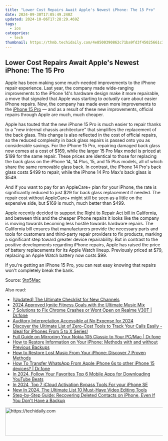 ```yaml
---
title: "Lower Cost Repairs Await Apple's Newest iPhone: The 15 Pro"
date: 2024-09-30T17:05:49.240Z
updated: 2024-10-06T17:28:29.469Z
tags:
  - ios
categories:
  - tech
thumbnail: https://thmb.techidaily.com/4e8500390862c71ba9fd3f45025661c15b6c8c5d9fdf1c818444f469b9c52d07.PNG
---
```


## Lower Cost Repairs Await Apple's Newest iPhone: The 15 Pro

Apple has been making some much-needed improvements to the iPhone repair experience. Last year, the company made wide-ranging improvements to the iPhone 14's hardware design make it more repairable, a move that signaled that Apple was starting to _actually_ care about easier iPhone repairs. Now, the company has made even more improvements to the [iPhone 15 Pro](https://unlock-android.techidaily.com/7-ways-to-unlock-a-locked-vivo-v30-pro-phone-by-drfone-android/) — and as a result of these new improvements, official repairs through Apple are much, much cheaper.

 Apple has touted that the new iPhone 15 Pro is much easier to repair thanks to a "new internal chassis architecture" that simplifies the replacement of the back glass. This change is also reflected in the cost of official repairs, so the reduced complexity in back glass repairs is passed onto you as considerable savings. For the iPhone 15 Pro, repairing damaged back glass now comes at a cost of $169, while the larger 15 Pro Max model is priced at $199 for the same repair. These prices are identical to those for replacing the back glass on the iPhone 14, 14 Plus, 15, and 15 Plus models, all of which share the same removable glass back. In contrast, the iPhone 14 Pro's back glass costs $499 to repair, while the iPhone 14 Pro Max's back glass is $549.

 And if you want to pay for an AppleCare+ plan for your iPhone, the rate is significantly reduced to just $29 for back glass replacement if needed. The repair cost without AppleCare+ might still be seen as a little on the expensive side, but $169 is much, much better than $499.

 Apple recently decided to [support the Right to Repair Act bill in California](https://facebook-video-footage.techidaily.com/new-2024-approved-best-free-youtube-intro-makers-to-create-awesome-intros/), and between this and the cheaper iPhone repairs it looks like the company is moving towards becoming less hostile towards hardware repairs. The California bill ensures that manufacturers provide the necessary parts and tools for customers and third-party repair providers to fix products, marking a significant step toward greater device repairability. But in contrast to the positive developments regarding iPhone repairs, Apple has raised the price of battery replacements for its Apple Watch lineup. Previously priced at $79, replacing an Apple Watch battery now costs $99.

 If you're getting an iPhone 15 Pro, you can rest easy knowing that repairs won't completely break the bank.

 Source: [9to5Mac](https://9to5mac.com/2023/09/17/replacing-back-glass-iphone-15-pro/)

<ins class="adsbygoogle"
     style="display:block"
     data-ad-format="autorelaxed"
     data-ad-client="ca-pub-7571918770474297"
     data-ad-slot="1223367746"></ins>

<ins class="adsbygoogle"
     style="display:block"
     data-ad-client="ca-pub-7571918770474297"
     data-ad-slot="8358498916"
     data-ad-format="auto"
     data-full-width-responsive="true"></ins>

<span class="atpl-alsoreadstyle">Also read:</span>
<div><ul>
<li><a href="https://facebook-video-footage.techidaily.com/updated-the-ultimate-checklist-for-new-channels/"><u>[Updated] The Ultimate Checklist for New Channels</u></a></li>
<li><a href="https://some-techniques.techidaily.com/2024-approved-ignite-fitness-goals-with-the-ultimate-music-mix/"><u>2024 Approved Ignite Fitness Goals with the Ultimate Music Mix</u></a></li>
<li><a href="https://howto.techidaily.com/7-solutions-to-fix-chrome-crashes-or-wont-open-on-realme-v30t-drfone-by-drfone-fix-android-problems-fix-android-problems/"><u>7 Solutions to Fix Chrome Crashes or Wont Open on Realme V30T | Dr.fone</u></a></li>
<li><a href="https://fox-helps.techidaily.com/auditory-interpretation-accessible-at-no-expense-for-2024/"><u>Auditory Interpretation Accessible at No Expense for 2024</u></a></li>
<li><a href="https://os-tips.techidaily.com/discover-the-ultimate-list-of-zero-cost-tools-to-track-your-calls-easily-ideal-for-iphones-from-5-to-x-series/"><u>Discover the Ultimate List of Zero-Cost Tools to Track Your Calls Easily - Ideal for iPhones From 5 to X Series!</u></a></li>
<li><a href="https://screen-mirror.techidaily.com/full-guide-on-mirroring-your-nokia-105-classic-to-your-pcmac-drfone-by-drfone-android/"><u>Full Guide on Mirroring Your Nokia 105 Classic to Your PC/Mac | Dr.fone</u></a></li>
<li><a href="https://os-tips.techidaily.com/how-to-restore-information-on-your-iphone-methods-with-and-without-previous-backups/"><u>How to Restore Information on Your iPhone: Methods with and without Previous Backups</u></a></li>
<li><a href="https://os-tips.techidaily.com/how-to-restore-lost-music-from-your-iphone-discover-7-proven-methods/"><u>How to Restore Lost Music From Your iPhone: Discover 7 Proven Methods</u></a></li>
<li><a href="https://techidaily.com/how-to-transfer-whatsapp-from-apple-iphone-6s-to-other-iphone-15-devices-drfone-by-drfone-transfer-whatsapp-from-ios-transfer-whatsapp-from-ios/"><u>How To Transfer WhatsApp From Apple iPhone 6s to other iPhone 15 devices? | Dr.fone</u></a></li>
<li><a href="https://youtube-webster.techidaily.com/24-follow-your-favorites-top-6-mobile-apps-for-downloading-youtube-beats/"><u>In 2024, Follow Your Favorites Top 6 Mobile Apps for Downloading YouTube Beats</u></a></li>
<li><a href="https://activate-lock.techidaily.com/in-2024-top-7-icloud-activation-bypass-tools-for-your-iphone-se-by-drfone-ios/"><u>In 2024, Top 7 iCloud Activation Bypass Tools For your iPhone SE</u></a></li>
<li><a href="https://smart-video-creator.techidaily.com/new-in-2024-the-ultimate-list-10-must-have-video-editing-tools/"><u>New In 2024, The Ultimate List 10 Must-Have Video Editing Tools</u></a></li>
<li><a href="https://os-tips.techidaily.com/step-by-step-guide-recovering-deleted-contacts-on-iphone-even-if-you-dont-have-a-backup/"><u>Step-by-Step Guide: Recovering Deleted Contacts on iPhone, Even If You Don't Have a Backup</u></a></li>
</ul></div>

<!-- affiliate ads begin -->
<a href="https://versadesk.pxf.io/c/5597632/1815678/21290" target="_top" id="1815678">
  <img src="//a.impactradius-go.com/display-ad/21290-1815678" border="0" alt="https://techidaily.com" width="728" height="90"/>
</a>
<img height="0" width="0" src="https://versadesk.pxf.io/i/5597632/1815678/21290" style="position:absolute;visibility:hidden;" border="0" />
<!-- affiliate ads end -->

